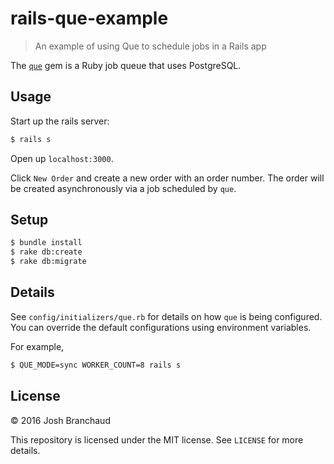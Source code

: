 # rails-que-example

> An example of using Que to schedule jobs in a Rails app

The [`que`](https://github.com/chanks/que) gem is a Ruby job queue that uses
PostgreSQL.

## Usage

Start up the rails server:

```bash
$ rails s
```

Open up `localhost:3000`.

Click `New Order` and create a new order with an order number. The order
will be created asynchronously via a job scheduled by `que`.

## Setup

```bash
$ bundle install
$ rake db:create
$ rake db:migrate
```

## Details

See `config/initializers/que.rb` for details on how `que` is being
configured. You can override the default configurations using environment
variables.

For example,

```bash
$ QUE_MODE=sync WORKER_COUNT=8 rails s
```

## License

&copy; 2016 Josh Branchaud

This repository is licensed under the MIT license. See `LICENSE` for more
details.
